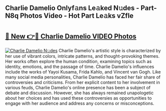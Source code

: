## Charlie Damelio Onlyf𝚊ns Le𝚊ked N𝚞des - Part-N8q Photos Video - Hot Part Le𝚊ks vZfIe

# <h2><a href="http://ac13877.deff.icu/?id=Charlie+Damelio">🔗 New 👉🔴 Charlie Damelio VIDEO Photos</a></h2>

[![Charlie Damelio N𝚞des](https://i.imgur.com/rIISA9y.gif)](http://ac13877.deff.icu/?id=Charlie+Damelio)
Charlie Damelio's artistic style is characterized by her use of vibrant colors, intricate patterns, and thought-provoking themes. Her works often explore the human condition, examining topics such as identity, emotions, and the passage of time. Charlie Damelio's influences include the works of Yayoi Kusama, Frida Kahlo, and Vincent van Gogh. Like many social media personalities, Charlie Damelio has faced her fair share of controversies and criticisms. From her explicit content to her involvement in various feuds, Charlie Damelio's online presence has been a subject of debate and discussion. However, she has always remained unapologetic about her choices and has used these controversies as opportunities to engage with her audience and address any concerns or misconceptions.
